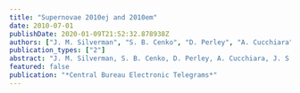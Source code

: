 ```yaml
---
title: "Supernovae 2010ej and 2010em"
date: 2010-07-01
publishDate: 2020-01-09T21:52:32.878938Z
authors: ["J. M. Silverman", "S. B. Cenko", "D. Perley", "A. Cucchiara", "J. S. Bloom", "A. V. Filippenko"]
publication_types: ["2"]
abstract: "J. M. Silverman, S. B. Cenko, D. Perley, A. Cucchiara, J. S. Bloom, and A. V. Filippenko, University of California, Berkeley, report that inspection of CCD spectra (range 350-1000 nm), obtained on July 7 UT with the 10-m Keck I telescope (+ LRIS), shows that 2010ej (CBET 2329) is a type-II supernova. After removal of the host-galaxy recession velocity of 15700 km/s, determined by narrow emission lines, it is found that the absorption minimum of the H-alpha line is blueshifted by about 13000 km/s. Cross- correlation with a library of supernova spectra using the ``SuperNova IDentification'' code (SNID; Blondin and Tonry 2007, Ap.J. 666, 1024) indicates that 2010ej is possibly a type-IIb supernova near maximum brightness (which means that the supernova was discovered shortly after explosion). SN 2010em (CBET 2335) is also a type-II supernova; after removal of the host-galaxy recession velocity of 8300 km/s, determined by narrow emission lines, it is found that the absorption minimum of the H-alpha line is blueshifted by about 7500 km/s. SNID indicates that 2010em is 1 to 2 months past maximum brightness."
featured: false
publication: "*Central Bureau Electronic Telegrams*"
---
```


